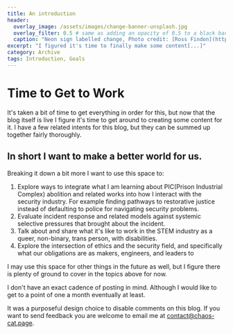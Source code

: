 ```yaml
---
title: An introduction
header:
  overlay_image: /assets/images/change-banner-unsplash.jpg
  overlay_filter: 0.5 # same as adding an opacity of 0.5 to a black background
  caption: "Neon sign labelled change, Photo credit: [Ross Findon](https://unsplash.com/@rossf) on [**Unsplash**](https://unsplash.com)"
excerpt: "I figured it's time to finally make some content[...]"
category: Archive
tags: Introduction, Goals
---
```


# Time to Get to Work
It's taken a bit of time to get everything in order for this, but now that the blog itself is live I figure it's time to get around to creating some content for it. I have a few related intents for this blog, but they can be summed up together fairly thoroughly. 

## In short I want to make a better world for us. 

Breaking it down a bit more I want to use this space to:
1. Explore ways to integrate what I am learning about PIC(Prison Industrial Complex) abolition and related works into how I interact with the security industry. For example finding pathways to restorative justice instead of defaulting to police for navigating security problems. 
2. Evaluate incident response and related models against systemic selective pressures that brought about the incident. 
3. Talk about and share what it's like to work in the STEM industry as a queer, non-binary, trans person, with disabilities. 
4. Explore the intersection of ethics and the security field, and specifically what our obligations are as makers, engineers, and leaders to 

I may use this space for other things in the future as well, but I figure there is plenty of ground to cover in the topics above for now. 

I don't have an exact cadence of posting in mind. Although I would like to get to a point of one a month eventually at least. 

It was a purposeful design choice to disable comments on this blog. If you want to send feedback you are welcome to email me at [contact@chaos-cat.page](mailto:contact@chaos-cat.page).
